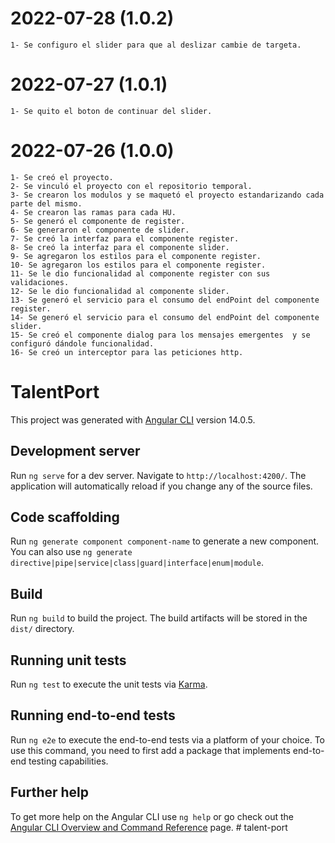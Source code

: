 # 2022-07-28 (1.0.2)
    1- Se configuro el slider para que al deslizar cambie de targeta.
# 2022-07-27 (1.0.1)
    1- Se quito el boton de continuar del slider.
# 2022-07-26 (1.0.0)
    1- Se creó el proyecto.
    2- Se vinculó el proyecto con el repositorio temporal.
    3- Se crearon los modulos y se maquetó el proyecto estandarizando cada parte del mismo.
    4- Se crearon las ramas para cada HU.
    5- Se generó el componente de register.
    6- Se generaron el componente de slider.
    7- Se creó la interfaz para el componente register.
    8- Se creó la interfaz para el componente slider.
    9- Se agregaron los estilos para el componente register.
    10- Se agregaron los estilos para el componente register.
    11- Se le dio funcionalidad al componente register con sus validaciones.
    12- Se le dio funcionalidad al componente slider.
    13- Se generó el servicio para el consumo del endPoint del componente register.
    14- Se generó el servicio para el consumo del endPoint del componente slider.
    15- Se creó el componente dialog para los mensajes emergentes  y se configuró dándole funcionalidad.
    16- Se creó un interceptor para las peticiones http.

# TalentPort

This project was generated with [Angular CLI](https://github.com/angular/angular-cli) version 14.0.5.

## Development server

Run `ng serve` for a dev server. Navigate to `http://localhost:4200/`. The application will automatically reload if you change any of the source files.

## Code scaffolding

Run `ng generate component component-name` to generate a new component. You can also use `ng generate directive|pipe|service|class|guard|interface|enum|module`.

## Build

Run `ng build` to build the project. The build artifacts will be stored in the `dist/` directory.

## Running unit tests

Run `ng test` to execute the unit tests via [Karma](https://karma-runner.github.io).

## Running end-to-end tests

Run `ng e2e` to execute the end-to-end tests via a platform of your choice. To use this command, you need to first add a package that implements end-to-end testing capabilities.

## Further help

To get more help on the Angular CLI use `ng help` or go check out the [Angular CLI Overview and Command Reference](https://angular.io/cli) page.
#   t a l e n t - p o r t 
 
 